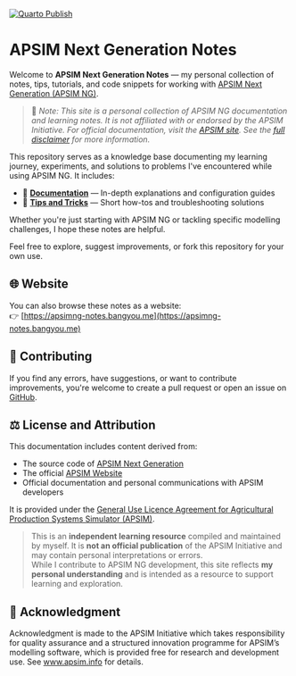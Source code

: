 [![Quarto Publish](https://github.com/byzheng/apsimng-notes/actions/workflows/publish.yml/badge.svg)](https://github.com/byzheng/apsimng-notes/actions/workflows/publish.yml)


# APSIM Next Generation Notes

Welcome to **APSIM Next Generation Notes** — my personal collection of notes, tips, tutorials, and code snippets for working with [APSIM Next Generation (APSIM NG)](https://www.apsim.info/apsim-next-generation/).

> 📌 *Note: This site is a personal collection of APSIM NG documentation and learning notes. It is not affiliated with or endorsed by the APSIM Initiative. For official documentation, visit the [APSIM site](https://www.apsim.info/). See the [full disclaimer](https://apsimng-notes.bangyou.me/disclaimer.html) for more information.*



This repository serves as a knowledge base documenting my learning journey, experiments, and solutions to problems I've encountered while using APSIM NG. It includes:

- 📘 **[Documentation](https://apsimng-notes.bangyou.me/docs/)** — In-depth explanations and configuration guides  
- 🌾 **[Tips and Tricks](https://apsimng-notes.bangyou.me/tips/)** — Short how-tos and troubleshooting solutions  

Whether you're just starting with APSIM NG or tackling specific modelling challenges, I hope these notes are helpful.

Feel free to explore, suggest improvements, or fork this repository for your own use.

## 🌐 Website

You can also browse these notes as a website:  
👉 [https://apsimng-notes.bangyou.me](https://apsimng-notes.bangyou.me)

## 🤝 Contributing

If you find any errors, have suggestions, or want to contribute improvements, you're welcome to create a pull request or open an issue on [GitHub](https://github.com/byzheng/apsimng-notes).

## ⚖️ License and Attribution

This documentation includes content derived from:

- The source code of [APSIM Next Generation](https://github.com/APSIMInitiative/ApsimX)  
- The official [APSIM Website](https://www.apsim.info/)  
- Official documentation and personal communications with APSIM developers  

It is provided under the [General Use Licence Agreement for Agricultural Production Systems Simulator (APSIM)](LICENSE.md).

> This is an **independent learning resource** compiled and maintained by myself. It is **not an official publication** of the APSIM Initiative and may contain personal interpretations or errors.  
> While I contribute to APSIM NG development, this site reflects **my personal understanding** and is intended as a resource to support learning and exploration.


## 🙏 Acknowledgment

Acknowledgment is made to the APSIM Initiative which takes responsibility for quality assurance and a structured innovation programme for APSIM’s modelling software, which is provided free for research and development use. See www.apsim.info for details.
